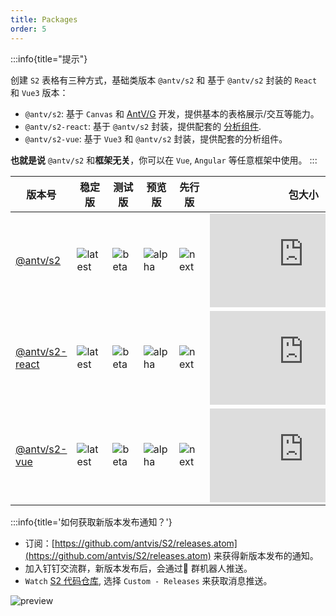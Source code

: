 ```yaml
---
title: Packages
order: 5
---
```


:::info{title="提示"}

创建 `S2` 表格有三种方式，基础类版本 `@antv/s2` 和 基于 `@antv/s2` 封装的 `React` 和 `Vue3` 版本：

- `@antv/s2`: 基于 `Canvas` 和 [AntV/G](https://g.antv.antgroup.com) 开发，提供基本的表格展示/交互等能力。
- `@antv/s2-react`: 基于 `@antv/s2` 封装，提供配套的 [分析组件](/manual/basic/analysis/switcher).
- `@antv/s2-vue`: 基于 `Vue3` 和 `@antv/s2` 封装，提供配套的分析组件。

**也就是说** `@antv/s2` 和**框架无关**，你可以在 `Vue`, `Angular` 等任意框架中使用。
:::

| 版本号  | 稳定版    | 测试版   | 预览版  | 先行版 | 包大小  | 下载量    |
| -------- | ------ | --------- | ---------- | ----------  | ----------  | ------ |
| [@antv/s2](https://github.com/antvis/S2/tree/master/packages/s2-core)        | ![latest](https://img.shields.io/npm/v/@antv/s2/latest.svg?logo=npm)       | ![beta](https://img.shields.io/npm/v/@antv/s2/beta.svg?logo=npm)       | ![alpha](https://img.shields.io/npm/v/@antv/s2/alpha.svg?logo=npm)   |  ![next](https://img.shields.io/npm/v/@antv/s2/next.svg?logo=npm)  | ![size](https://img.badgesize.io/https:/unpkg.com/@antv/s2@latest/dist/index.min.js?label=gzip%20size&compression=gzip)       | ![download](https://img.shields.io/npm/dm/@antv/s2.svg?logo=npm)       |
| [@antv/s2-react](https://github.com/antvis/S2/tree/master/packages/s2-react) | ![latest](https://img.shields.io/npm/v/@antv/s2-react/latest.svg?logo=npm) | ![beta](https://img.shields.io/npm/v/@antv/s2-react/beta.svg?logo=npm) | ![alpha](https://img.shields.io/npm/v/@antv/s2-react/alpha.svg?logo=npm) |  ![next](https://img.shields.io/npm/v/@antv/s2-react/next.svg?logo=npm)| ![size](https://img.badgesize.io/https:/unpkg.com/@antv/s2-react@latest/dist/index.min.js?label=gzip%20size&compression=gzip) | ![download](https://img.shields.io/npm/dm/@antv/s2-react.svg?logo=npm) |
| [@antv/s2-vue](https://github.com/antvis/S2/tree/master/packages/s2-vue)     | ![latest](https://img.shields.io/npm/v/@antv/s2-vue/latest.svg?logo=npm)   | ![beta](https://img.shields.io/npm/v/@antv/s2-vue/beta.svg?logo=npm)   | ![alpha](https://img.shields.io/npm/v/@antv/s2-vue/alpha.svg?logo=npm)  |  ![next](https://img.shields.io/npm/v/@antv/s2-vue/next.svg?logo=npm) | ![size](https://img.badgesize.io/https:/unpkg.com/@antv/s2-vue@latest/dist/index.min.js?label=gzip%20size&compression=gzip)   | ![download](https://img.shields.io/npm/dm/@antv/s2-vue.svg?logo=npm)   |

:::info{title='如何获取新版本发布通知？'}

- 订阅：[https://github.com/antvis/S2/releases.atom](https://github.com/antvis/S2/releases.atom) 来获得新版本发布的通知。
- 加入钉钉交流群，新版本发布后，会通过🤖 群机器人推送。
- `Watch` [S2 代码仓库](https://github.com/antvis/S2), 选择 `Custom - Releases` 来获取消息推送。

![preview](https://mdn.alipayobjects.com/huamei_qa8qxu/afts/img/A*NKYFSKFV_scAAAAAAAAAAAAADmJ7AQ/original)

